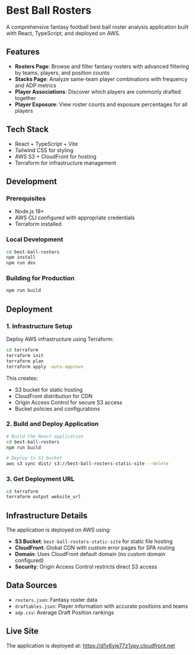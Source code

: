 # Best Ball Rosters

A comprehensive fantasy football best ball roster analysis application built with React, TypeScript, and deployed on AWS.

## Features

- **Rosters Page**: Browse and filter fantasy rosters with advanced filtering by teams, players, and position counts
- **Stacks Page**: Analyze same-team player combinations with frequency and ADP metrics
- **Player Associations**: Discover which players are commonly drafted together
- **Player Exposure**: View roster counts and exposure percentages for all players

## Tech Stack

- React + TypeScript + Vite
- Tailwind CSS for styling
- AWS S3 + CloudFront for hosting
- Terraform for infrastructure management

## Development

### Prerequisites

- Node.js 18+
- AWS CLI configured with appropriate credentials
- Terraform installed

### Local Development

```bash
cd best-ball-rosters
npm install
npm run dev
```

### Building for Production

```bash
npm run build
```

## Deployment

### 1. Infrastructure Setup

Deploy AWS infrastructure using Terraform:

```bash
cd terraform
terraform init
terraform plan
terraform apply -auto-approve
```

This creates:
- S3 bucket for static hosting
- CloudFront distribution for CDN
- Origin Access Control for secure S3 access
- Bucket policies and configurations

### 2. Build and Deploy Application

```bash
# Build the React application
cd best-ball-rosters
npm run build

# Deploy to S3 bucket
aws s3 sync dist/ s3://best-ball-rosters-static-site --delete
```

### 3. Get Deployment URL

```bash
cd terraform
terraform output website_url
```

## Infrastructure Details

The application is deployed on AWS using:

- **S3 Bucket**: `best-ball-rosters-static-site` for static file hosting
- **CloudFront**: Global CDN with custom error pages for SPA routing
- **Domain**: Uses CloudFront default domain (no custom domain configured)
- **Security**: Origin Access Control restricts direct S3 access

## Data Sources

- `rosters.json`: Fantasy roster data
- `draftables.json`: Player information with accurate positions and teams
- `adp.csv`: Average Draft Position rankings

## Live Site

The application is deployed at: https://d1y6yie77z1ypy.cloudfront.net